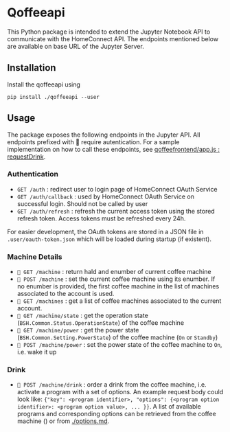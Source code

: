 # Qoffeeapi

This Python package is intended to extend the Jupyter Notebook API to communicate with the HomeConnect API. The endpoints mentioned below are available on base URL of the Jupyter Server.

## Installation

Install the qoffeeapi using
```
pip install ./qoffeeapi --user
```

## Usage

The package exposes the following endpoints in the Jupyter API. All endpoints prefixed with 🔑 require autentication. For a sample implementation on how to call these endpoints, see [qoffeefrontend/app.js : requestDrink](../qoffeefrontend/app.js). 

### Authentication

- `GET /auth` : redirect user to login page of HomeConnect OAuth Service
- `GET /auth/callback` : used by HomeConnect OAuth Service on successful login. Should not be called by user
- `GET /auth/refresh` : refresh the current access token using the stored refresh token. Access tokens must be refreshed every 24h.

For easier development, the OAuth tokens are stored in a JSON file in `.user/oauth-token.json` which will be loaded during startup (if existent).

### Machine Details

- `🔑 GET /machine` : return haId and enumber of current coffee machine
- `🔑 POST /machine` : set the current coffee machine using its enumber. If no enumber is provided, the first coffee machine in the list of machines associated to the account is used.
- `🔑 GET /machines` : get a list of coffee machines associated to the current account.
- `🔑 GET /machine/state` : get the operation state (`BSH.Common.Status.OperationState`) of the coffee machine
- `🔑 GET /machine/power` : get the power state (`BSH.Common.Setting.PowerState`) of the coffee machine (`On` or `Standby`)
- `🔑 POST /machine/power` : set the power state of the coffee machine to `On`, i.e. wake it up

### Drink

- `🔑 POST /machine/drink` : order a drink from the coffee machine, i.e. activate a program with a set of options. An example request body could look like:
`{"key": <program identifier>, "options": {<program option identifier>: <program option value>, ... }}`. A list of available programs and corresponding options can be retrieved from the coffee machine () or from [./options.md](options.md).